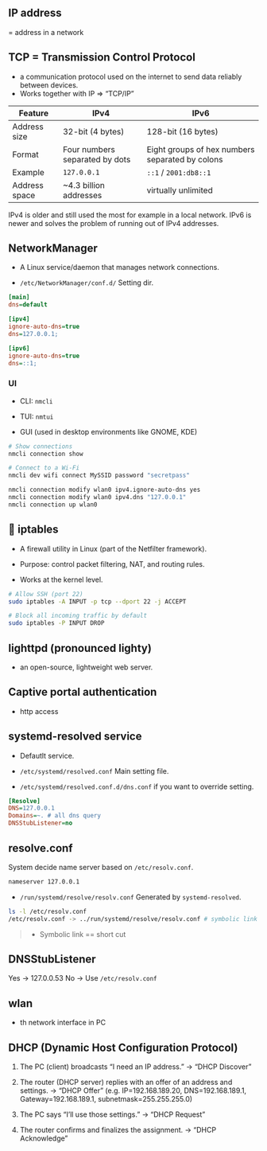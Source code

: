 ## IP address
 = address in a network

## TCP = Transmission Control Protocol

* a communication protocol used on the internet to send data reliably between devices.
* Works together with IP ⇒ “TCP/IP”

| Feature       | IPv4                           | IPv6                                            |
| ------------- | ------------------------------ | ----------------------------------------------- |
| Address size  | 32-bit (4 bytes)               | 128-bit (16 bytes)                              |
| Format        | Four numbers separated by dots | Eight groups of hex numbers separated by colons |
| Example       | `127.0.0.1`                    | `::1` / `2001:db8::1`                           |
| Address space | \~4.3 billion addresses        | virtually unlimited                             |

IPv4 is older and still used the most for example in a local network.
IPv6 is newer and solves the problem of running out of IPv4 addresses.


## NetworkManager

* A Linux service/daemon that manages network connections.

* `/etc/NetworkManager/conf.d/` Setting dir.

```ini
[main]
dns=default

[ipv4]
ignore-auto-dns=true
dns=127.0.0.1;

[ipv6]
ignore-auto-dns=true
dns=::1;
```


### UI
* CLI: `nmcli`

* TUI: `nmtui`

* GUI (used in desktop environments like GNOME, KDE)

```bash
# Show connections
nmcli connection show

# Connect to a Wi-Fi
nmcli dev wifi connect MySSID password "secretpass"

nmcli connection modify wlan0 ipv4.ignore-auto-dns yes
nmcli connection modify wlan0 ipv4.dns "127.0.0.1"
nmcli connection up wlan0

```


## 📌 iptables

* A firewall utility in Linux (part of the Netfilter framework).

* Purpose: control packet filtering, NAT, and routing rules.

* Works at the kernel level.

```bash
# Allow SSH (port 22)
sudo iptables -A INPUT -p tcp --dport 22 -j ACCEPT

# Block all incoming traffic by default
sudo iptables -P INPUT DROP
```

## lighttpd (pronounced lighty) 

* an open-source, lightweight web server. 

## Captive portal authentication

* http access

## systemd-resolved service

* Defautlt service.

* `/etc/systemd/resolved.conf` Main setting file.

* `/etc/systemd/resolved.conf.d/dns.conf` if you want to override setting.

```ini
[Resolve]
DNS=127.0.0.1
Domains=~. # all dns query
DNSStubListener=no
```

## resolve.conf 

System decide name server based on `/etc/resolv.conf`.
```bash
nameserver 127.0.0.1
```



* `/run/systemd/resolve/resolv.conf` Generated by `systemd-resolved`.

```bash
ls -l /etc/resolv.conf
/etc/resolv.conf -> ../run/systemd/resolve/resolv.conf # symbolic link
```

> * Symbolic link == short cut

## DNSStubListener
Yes -> 127.0.0.53
No -> Use `/etc/resolv.conf`


## wlan<n>
* <n>th network interface in PC

## DHCP (Dynamic Host Configuration Protocol)

1. The PC (client) broadcasts “I need an IP address.”
→ “DHCP Discover”

2. The router (DHCP server) replies with an offer of an address and settings.
→ “DHCP Offer”
(e.g. IP=192.168.189.20, DNS=192.168.189.1, Gateway=192.168.189.1, subnetmask=255.255.255.0)

3. The PC says “I’ll use those settings.”
→ “DHCP Request”

4. The router confirms and finalizes the assignment.
→ “DHCP Acknowledge”